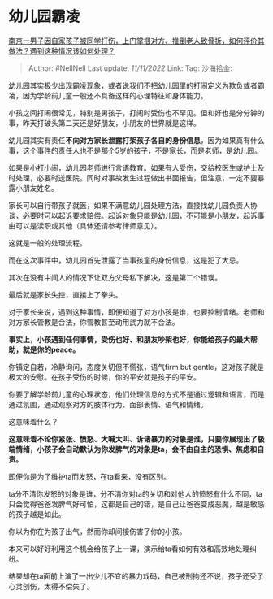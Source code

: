 # 幼儿园霸凌
[南京一男子因自家孩子被同学打伤，上门掌掴对方、推倒老人致骨折，如何评价其做法？遇到这种情况该如何处理？](https://www.zhihu.com/question/565595413/answer/2753429684)

> Author: #NellNell
> Last update: *11/11/2022*
> Link:
> Tag:
> 沙海拾金:

幼儿园其实极少出现霸凌现象，或者说我们不把幼儿园里的打闹定义为欺负或者霸凌，因为学龄前儿童一般还不具备这样的心理特征和身体能力。

小孩之间打闹很常见，特别是男孩子，打闹时受伤也不罕见。但和好也是分分钟的事，昨天打破头第二天还是好朋友，小朋友的世界就是这样。

幼儿园其实有责任**不向对方家长泄露打架孩子各自的身份信息**，因为如果真有什么事，这个事件的责任人也不是那个5岁的孩子，不是家长，而是老师，是幼儿园。

如果是小打小闹，幼儿园老师进行言语教育。如果有人受伤，交给校医生或护士及时处理，必要时送医院。同时对事故发生过程做出书面报告，但注意，一定不要暴露小朋友姓名。

家长可以自行带孩子就医，如果不满意幼儿园处理方法，直接找幼儿园负责人协谈，必要时可以起诉要求赔偿。起诉对象只能是幼儿园，不可能是小朋友，起诉事由可以是渎职或其他（具体还请参考律师意见）。

这就是一般的处理流程。

而在这次事件中，幼儿园首先泄露了当事孩童的身份信息，这是犯了大忌。

其次在没有中间人的情况下让双方父母私下解决，这是第二个错误。

最后就是家长失控，直接上了拳头。

对于家长来说，遇到这种事情，即便知道了对方小孩是谁，也要控制情绪。老师和对方家长管教是合法，你管教甚至动用武力就不合法。

**事实上，小孩遇到任何事情，受伤也好、和朋友吵架也好，你能给孩子的最大帮助，就是你的peace。**

你镇定自若，冷静询问，态度关切但不慌张，语气firm but gentle，这对孩子就是极大的安慰。在孩子受伤的时候，你的平安就是孩子的平安。

你要了解学龄前儿童的心理状态，他们处理信息的方式不是通过逻辑和语言，而是通过氛围，通过观察对方的肢体行为、面部表情、语气和情绪。

这意味着什么？

**这意味着不论你紧张、愤怒、大喊大叫、诉诸暴力的对象是谁，只要你展现出了极端情绪，小孩子会自动默认为你发脾气的对象是ta，会不由自主的恐惧、焦虑和自责。**

即便你是为了维护ta而发怒，在ta看来，没有区别。

ta分不清你发怒的对象是谁，分不清你对ta的关切和对他人的愤怒有什么不同，ta只会觉得爸爸发脾气好可怕，这都是自己的错，是自己让爸爸变成恶魔，越是敏感的孩子越是如此。

你以为你在为孩子出气，然而你却间接伤害了你的小孩。

本来可以好好利用这个机会给孩子上一课，演示给ta看如何有效和高效地处理纠纷。

结果却在ta面前上演了一出少儿不宜的暴力戏码，自己被刑拘还不说，孩子还受了心灵创伤，太得不偿失了。